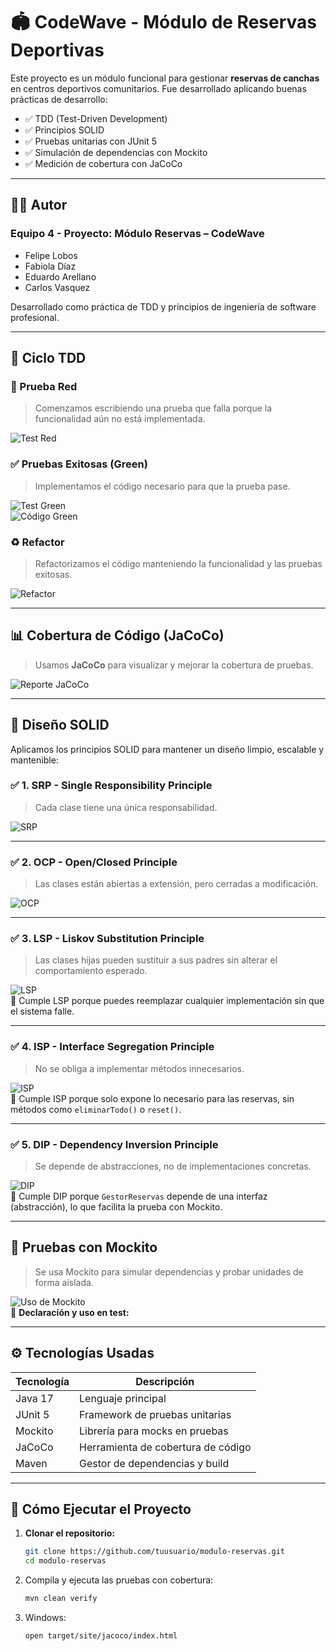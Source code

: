 # 🏟️ CodeWave - Módulo de Reservas Deportivas

Este proyecto es un módulo funcional para gestionar **reservas de canchas** en centros deportivos comunitarios. Fue desarrollado aplicando buenas prácticas de desarrollo:

- ✅ TDD (Test-Driven Development)
- ✅ Principios SOLID
- ✅ Pruebas unitarias con JUnit 5
- ✅ Simulación de dependencias con Mockito
- ✅ Medición de cobertura con JaCoCo

---

## 👨‍💻 Autor

### Equipo 4 - Proyecto: Módulo Reservas – CodeWave

- Felipe Lobos  
- Fabiola Díaz  
- Eduardo Arellano  
- Carlos Vasquez  

Desarrollado como práctica de TDD y principios de ingeniería de software profesional.

---

## 🔁 Ciclo TDD

### 🔴 Prueba Red

> Comenzamos escribiendo una prueba que falla porque la funcionalidad aún no está implementada.

![Test Red](assets/red.png)

### ✅ Pruebas Exitosas (Green)

> Implementamos el código necesario para que la prueba pase.

![Test Green](assets/green.png)  
![Código Green](assets/CodigoGreen.png)

### ♻️ Refactor

> Refactorizamos el código manteniendo la funcionalidad y las pruebas exitosas.

![Refactor](assets/refactor.png)

---

## 📊 Cobertura de Código (JaCoCo)

> Usamos **JaCoCo** para visualizar y mejorar la cobertura de pruebas.

![Reporte JaCoCo](assets/jacoco.png)

---

## 🧠 Diseño SOLID

Aplicamos los principios SOLID para mantener un diseño limpio, escalable y mantenible:

### ✅ 1. SRP - Single Responsibility Principle  
> Cada clase tiene una única responsabilidad.

![SRP](assets/s.png)

---

### ✅ 2. OCP - Open/Closed Principle  
> Las clases están abiertas a extensión, pero cerradas a modificación.

![OCP](assets/o.png)

---

### ✅ 3. LSP - Liskov Substitution Principle  
> Las clases hijas pueden sustituir a sus padres sin alterar el comportamiento esperado.

![LSP](assets/l.png)  
🧠 Cumple LSP porque puedes reemplazar cualquier implementación sin que el sistema falle.

---

### ✅ 4. ISP - Interface Segregation Principle  
> No se obliga a implementar métodos innecesarios.

![ISP](assets/l.png)  
🧠 Cumple ISP porque solo expone lo necesario para las reservas, sin métodos como `eliminarTodo()` o `reset()`.

---

### ✅ 5. DIP - Dependency Inversion Principle  
> Se depende de abstracciones, no de implementaciones concretas.

![DIP](assets/d.png)  
🧠 Cumple DIP porque `GestorReservas` depende de una interfaz (abstracción), lo que facilita la prueba con Mockito.

---

## 🧪 Pruebas con Mockito

> Se usa Mockito para simular dependencias y probar unidades de forma aislada.

![Uso de Mockito](assets/mock.png)  
📌 **Declaración y uso en test:**


---

## ⚙️ Tecnologías Usadas

| Tecnología | Descripción |
|------------|-------------|
| Java 17 | Lenguaje principal |
| JUnit 5 | Framework de pruebas unitarias |
| Mockito | Librería para mocks en pruebas |
| JaCoCo | Herramienta de cobertura de código |
| Maven | Gestor de dependencias y build |

---

## 🚀 Cómo Ejecutar el Proyecto

1. **Clonar el repositorio:**

   ```bash
   git clone https://github.com/tuusuario/modulo-reservas.git
   cd modulo-reservas


2. Compila y ejecuta las pruebas con cobertura:
    ```bash    
    mvn clean verify

3. Windows:
    ```bash  
    open target/site/jacoco/index.html

